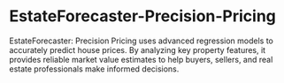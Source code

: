 # EstateForecaster-Precision-Pricing
EstateForecaster: Precision Pricing uses advanced regression models to accurately predict house prices. By analyzing key property features, it provides reliable market value estimates to help buyers, sellers, and real estate professionals make informed decisions.

